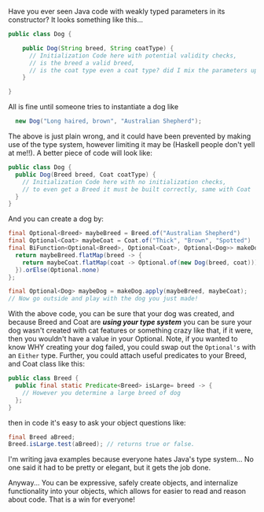 <!--id: 9-->
<!--title: Use Your Type System-->
<!--author: Brian Jones-->
<!--visible: true-->

Have you ever seen Java code with weakly typed parameters in its constructor? It looks something like this...


```java
public class Dog {

    public Dog(String breed, String coatType) {
      // Initialization Code here with potential validity checks,
      // is the breed a valid breed,
      // is the coat type even a coat type? did I mix the parameters up? etc...
    }

}
```

All is fine until someone tries to instantiate a dog like

```java
  new Dog("Long haired, brown", "Australian Shepherd");
```

The above is just plain wrong, and it could have been prevented by making use of the type system, however limiting it may be (Haskell people don't yell at me!!). A better piece of code will look like:

```java
public class Dog {
  public Dog(Breed breed, Coat coatType) {
    // Initialization Code here with no initialization checks,
    // to even get a Breed it must be built correctly, same with Coat
  }
}
```

And you can create a dog by:


```java
final Optional<Breed> maybeBreed = Breed.of("Australian Shepherd")
final Optional<Coat> maybeCoat = Coat.of("Thick", "Brown", "Spotted")
final BiFunction<Optional<Breed>, Optional<Coat>, Optional<Dog>> makeDog = (maybeBreed, maybeCoat) -> {
  return maybeBreed.flatMap(breed -> {
    return maybeCoat.flatMap(coat -> Optional.of(new Dog(breed, coat)))
  }).orElse(Optional.none)
};

final Optional<Dog> maybeDog = makeDog.apply(maybeBreed, maybeCoat);
// Now go outside and play with the dog you just made!
```


With the above code, you can be sure that your dog was created, and because Breed and Coat are **_using your type system_** you can be sure your dog wasn't created with cat features or something crazy like that, if it were, then you wouldn't have a value in your Optional. Note, if you wanted to know WHY creating your dog failed, you could swap out the `Optional's` with an `Either` type. Further, you could attach useful predicates to your Breed, and Coat class like this:

```java
public class Breed {
  public final static Predicate<Breed> isLarge= breed -> {
    // However you determine a large breed of dog
  };
}
```
then in code it's easy to ask your object questions like:

```java
final Breed aBreed;
Breed.isLarge.test(aBreed); // returns true or false.
```


I'm writing java examples because everyone hates Java's type system... No one said it had to be pretty or elegant, but it gets the job done.

Anyway... You can be expressive, safely create objects, and internalize functionality into your objects, which allows for easier to read and reason about code. That is a win for everyone!
